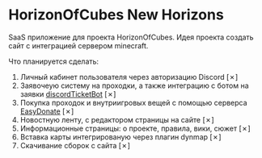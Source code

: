 # HorizonOfCubes New Horizons

SaaS приложение для проекта HorizonOfCubes. 
Идея проекта создать сайт с интеграцией сервером minecraft.

Что планируется сделать:
1. Личный кабинет пользователя через авторизацию Discord [✗]
2. Заявочеую систему на проходки, а также интеграцию с ботом на заявки [discordTicketBot](https://github.com/stepanovme/discordTicketBot) [✗]
3. Покупка проходок и внутриигровых вещей с помощью серверса [EasyDonate](https://easydonate.ru/) [✗]
4. Новостную ленту, c редактором страницы на сайте [✗]
5. Информационные страницы: о проекте, правила, вики, сюжет [✗]
6. Вставка карты интегрированую через плагин dynmap [✗]
7. Скачивание сборок с сайта [✗]

